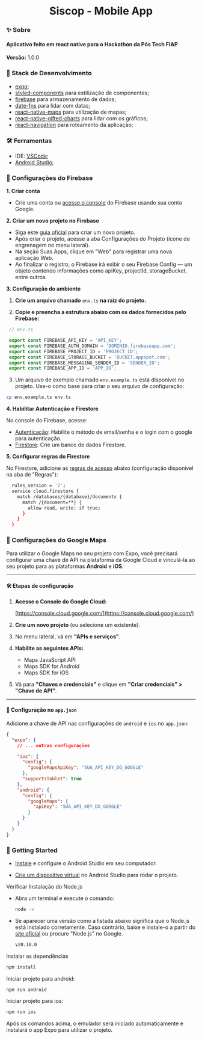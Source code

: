 <h1 align="center">Siscop - Mobile App</h1>

### ✨ Sobre

<h4>Aplicativo feito em react native para o Hackathon da Pós Tech FIAP</h4>

<b>Versão:</b> 1.0.0

### 📌 Stack de Desenvolvimento

- [expo](https://expo.dev/);
- [styled-components](https://styled-components.com/) para estilização de componentes;
- [firebase](https://firebase.google.com) para armazenamento de dados;
- [date-fns](https://date-fns.org/) para lidar com datas;
- [react-native-maps](https://github.com/react-native-maps/react-native-maps) para utilização de mapas;
- [react-native-gifted-charts](https://gifted-charts.web.app/) para lidar com os gráficos;
- [react-navigation](https://reactnavigation.org/) para roteamento da aplicação;

### 🛠 Ferramentas
- IDE: [VSCode](https://code.visualstudio.com/);
- [Android Studio](https://developer.android.com/studio);

### 🔧 Configurações do Firebase

<b>1. Criar conta</b>

  - Crie uma conta ou [acesse o console](https://console.firebase.google.com/) do Firebase usando sua conta Google.

<b>2. Criar um novo projeto no Firebase</b>

  - Siga este [guia oficial](https://firebase.google.com/docs/web/setup) para criar um novo projeto.
  - Após criar o projeto, acesse a aba Configurações do Projeto (ícone de engrenagem no menu lateral).
  - Na seção Suas Apps, clique em "Web" para registrar uma nova aplicação Web.
  - Ao finalizar o registro, o Firebase irá exibir o seu Firebase Config — um objeto contendo informações como apiKey, projectId, storageBucket, entre outros.

<b>3. Configuração do ambiente</b>

  1. **Crie um arquivo chamado** `env.ts` **na raiz do projeto.**

  2. **Copie e preencha a estrutura abaixo com os dados fornecidos pelo Firebase:**

   ```js
    // env.ts

    export const FIREBASE_API_KEY = 'API_KEY';
    export const FIREBASE_AUTH_DOMAIN = 'DOMINIO.firebaseapp.com';
    export const FIREBASE_PROJECT_ID = 'PROJECT_ID';
    export const FIREBASE_STORAGE_BUCKET = 'BUCKET.appspot.com';
    export const FIREBASE_MESSAGING_SENDER_ID = 'SENDER_ID';
    export const FIREBASE_APP_ID = 'APP_ID';
  ```

  3. Um arquivo de exemplo chamado ```env.example.ts``` está disponível no projeto. Use-o como base para criar o seu arquivo de configuração:

  ```bash
  cp env.example.ts env.ts
  ```

<b>4. Habilitar Autenticação e Firestore</b>

  No console do Firebase, acesse:

  - [Autenticação](https://firebase.google.com/docs/auth/web/email-link-auth): Habilite o método de email/senha e o login com o google para autenticação.
  - [Firestore](https://firebase.google.com/docs/firestore/quickstart): Crie um banco de dados Firestore.

<b>5. Configurar regras do Firestore</b>

  No Firestore, adicione as [regras de acesso](https://firebase.google.com/docs/firestore/security/get-started) abaixo (configuração disponível na aba de "Regras"):
  ```bash
    rules_version = '2';
    service cloud.firestore {
      match /databases/{database}/documents {
        match /{document=**} {
          allow read, write: if true;
        }
      }
    }
  ```

### 🔧 Configurações do Google Maps

Para utilizar o Google Maps no seu projeto com Expo, você precisará configurar uma chave de API na plataforma da Google Cloud e vinculá-la ao seu projeto para as plataformas **Android** e **iOS**.

---

#### 🛠️ Etapas de configuração

1. **Acesse o Console do Google Cloud:**

   [https://console.cloud.google.com/](https://console.cloud.google.com/)

2. **Crie um novo projeto** (ou selecione um existente).

3. No menu lateral, vá em **"APIs e serviços"**.

4. **Habilite as seguintes APIs:**

   - Maps JavaScript API
   - Maps SDK for Android
   - Maps SDK for iOS

5. Vá para **"Chaves e credenciais"** e clique em **"Criar credenciais" > "Chave de API"**.

---

#### 🧩 Configuração no `app.json`

Adicione a chave de API nas configurações de `android` e `ios` no `app.json`:

```json
{
  "expo": {
    // ... outras configurações

    "ios": {
      "config": {
        "googleMapsApiKey": "SUA_API_KEY_DO_GOOGLE"
      },
      "supportsTablet": true
    },
    "android": {
      "config": {
        "googleMaps": {
          "apiKey": "SUA_API_KEY_DO_GOOGLE"
        }
      }
    }
  }
}
```

### 🎯 Getting Started

- [Instale](https://developer.android.com/studio/install) e configure o Android Studio em seu computador. 

- [Crie um dispositivo virtual](https://developer.android.com/studio/run/managing-avds) no Android Studio para rodar o projeto.

Verificar Instalação do Node.js

- Abra um terminal e execute o comando:
    
  ```bash
  node -v
  ```
    
- Se aparecer uma versão como a listada abaixo significa que o Node.js está instalado corretamente. Caso contrário, baixe e instale-o a partir do [site oficial](https://nodejs.dev/en/learn/) ou procure "Node.js" no Google.
    
  ```bash
  v20.18.0
  ```

Instalar as dependências

```bash
npm install
```

Iniciar projeto para android:

```bash
npm run android
```

Iniciar projeto para ios:

```bash
npm run ios
```

Após os comandos acima, o emulador será iniciado automaticamente e instalará o app Expo para utilizar o projeto.